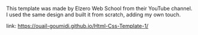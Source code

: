 This template was made by Elzero Web School from their YouTube channel. I used the same design and built it from scratch, adding my own touch.

link: https://ouail-goumidi.github.io/Html-Css-Template-1/
